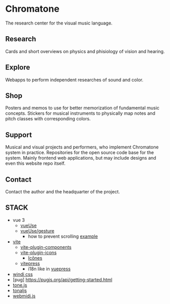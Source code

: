 # Chromatone

The research center for the visual music language.

## Research

Cards and short overviews on physics and phisiology of vision and hearing.

## Explore

Webapps to perform independent researches of sound and color.


## Shop

Posters and memos to use for better memorization of fundamental music concepts. Stickers for musical instruments to physically map notes and pitch classes with corresponding colors.

## Support

Musical and visual projects and performers, who implement Chromatone system in practice. Repositories for the open source code base for the system. Mainly frontend web applications, but may include designs and even this website repo itself.

## Contact

Contact the author and the headquarter of the project.


## STACK
- vue 3
  - [vueUse](https://vueuse.org)
  - [vueUse/gesture](https://gesture.vueuse.org)
    - how to prevent scrolling [example](https://vuepress.vuejs.org/guide/i18n.html#default-theme-i18n-config)
- [vite](https://vitejs.dev/)
  - [vite-plugin-components](https://github.com/antfu/vite-plugin-components)
  - [vite-plugin-icons](https://github.com/antfu/vite-plugin-icons)
    - [Icônes](https://icones.js.org/)
  - [vitepress](https://vitepress.vuejs.org/guide/global-component.html#content)
    - i18n like in [vuepress](https://vuepress.vuejs.org/guide/i18n.html#default-theme-i18n-config)
- [windi css](https://windicss.org/)
- [pug] https://pugjs.org/api/getting-started.html
- [tone.js](https://tonejs.github.io/docs/14.7.77)
- [tonaljs](https://github.com/tonaljs/tonal)
- [webmidi.js](https://webmidijs.org/docs/)
